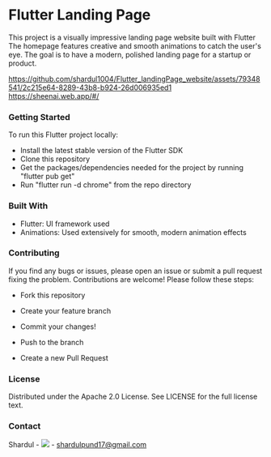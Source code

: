 # Flutter Landing Page
This project is a visually impressive landing page website built with Flutter
The homepage features creative and smooth animations to catch the user's eye. The goal is to have a modern, polished landing page for a startup or product.

https://github.com/shardul1004/Flutter_landingPage_website/assets/79348541/2c215e64-8289-43b8-b924-26d006935ed1 
https://sheenai.web.app/#/


### Getting Started
To run this Flutter project locally:
- Install the latest stable version of the Flutter SDK
- Clone this repository
- Get the packages/dependencies needed for the project by running "flutter pub get"
- Run "flutter run -d chrome" from the repo directory

### Built With
- Flutter: UI framework used
- Animations: Used extensively for smooth, modern animation effects

### Contributing
If you find any bugs or issues, please open an issue or submit a pull request fixing the problem.
Contributions are welcome! Please follow these steps:
- Fork this repository
- Create your feature branch
- Commit your changes!

- Push to the branch
- Create a new Pull Request

### License
Distributed under the Apache 2.0 License. See LICENSE for the full license text.


### Contact
Shardul - <a href="https://www.linkedin.com/in/shardul-pund-b13506207/"><img src="https://github.com/shardul1004/Flutter_landingPage_website/assets/79348541/c6e84ff9-c030-4154-b766-74b78c0c199d"></a> - shardulpund17@gmail.com
